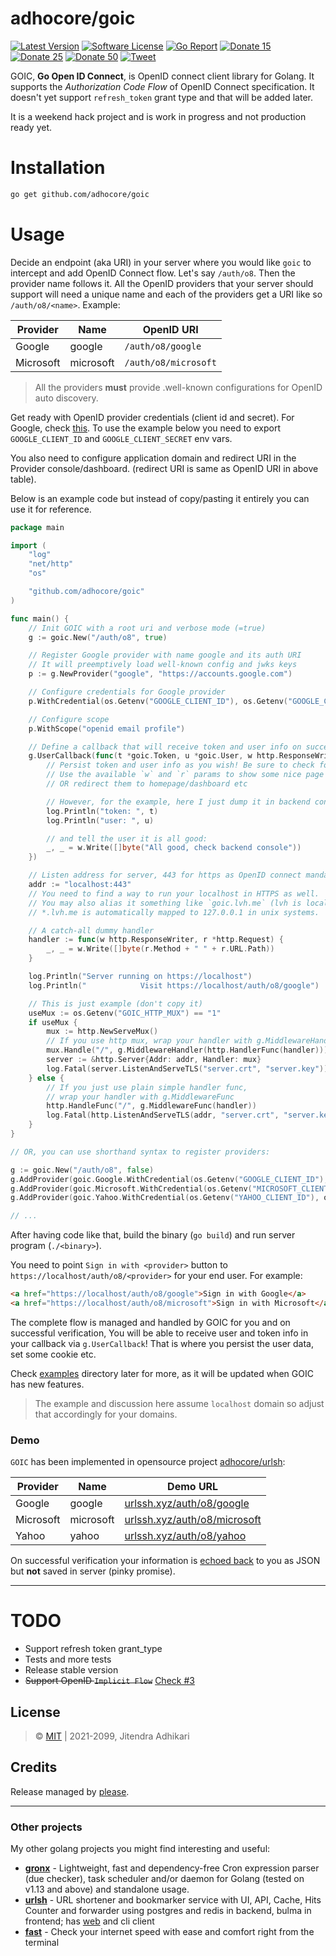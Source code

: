 # adhocore/goic

[![Latest Version](https://img.shields.io/github/release/adhocore/gronx.svg?style=flat-square)](https://github.com/adhocore/goic/releases)
[![Software License](https://img.shields.io/badge/license-MIT-brightgreen.svg?style=flat-square)](LICENSE)
[![Go Report](https://goreportcard.com/badge/github.com/adhocore/goic)](https://goreportcard.com/report/github.com/adhocore/goic)
[![Donate 15](https://img.shields.io/badge/donate-paypal-blue.svg?style=flat-square&label=donate+15)](https://www.paypal.me/ji10/15usd)
[![Donate 25](https://img.shields.io/badge/donate-paypal-blue.svg?style=flat-square&label=donate+25)](https://www.paypal.me/ji10/25usd)
[![Donate 50](https://img.shields.io/badge/donate-paypal-blue.svg?style=flat-square&label=donate+50)](https://www.paypal.me/ji10/50usd)
[![Tweet](https://img.shields.io/twitter/url/http/shields.io.svg?style=social)](https://twitter.com/intent/tweet?text=Simple+Golang+OpenID+Connect+client&url=https://github.com/adhocore/goic&hashtags=go,golang,openid,oauth,openid-connect,connect,oauth2)

GOIC, **Go Open ID Connect**, is OpenID connect client library for Golang.
It supports the *Authorization Code Flow* of OpenID Connect specification.
It doesn't yet support `refresh_token` grant type and that will be added later.

It is a weekend hack project and is work in progress and not production ready yet.

# Installation

```sh
go get github.com/adhocore/goic
```

# Usage

Decide an endpoint (aka URI) in your server where you would like `goic` to intercept and add OpenID Connect flow.
Let's say `/auth/o8`. Then the provider name follows it.
All the OpenID providers that your server should support will need a unique name and each of the
providers get a URI like so `/auth/o8/<name>`. Example:

| Provider | Name | OpenID URI |
|----------|------|------------|
| Google | google | `/auth/o8/google` |
| Microsoft | microsoft | `/auth/o8/microsoft` |

> All the providers **must** provide .well-known configurations for OpenID auto discovery.

Get ready with OpenID provider credentials (client id and secret).
For Google, check [this](https://developers.google.com/identity/gsi/web/guides/get-google-api-clientid).
To use the example below you need to export `GOOGLE_CLIENT_ID` and `GOOGLE_CLIENT_SECRET` env vars.

You also need to configure application domain and redirect URI in the Provider console/dashboard.
(redirect URI is same as OpenID URI in above table).

Below is an example code but instead of copy/pasting it entirely you can use it for reference.

```go
package main

import (
	"log"
	"net/http"
	"os"

	"github.com/adhocore/goic"
)

func main() {
	// Init GOIC with a root uri and verbose mode (=true)
	g := goic.New("/auth/o8", true)

	// Register Google provider with name google and its auth URI
	// It will preemptively load well-known config and jwks keys
	p := g.NewProvider("google", "https://accounts.google.com")

	// Configure credentials for Google provider
	p.WithCredential(os.Getenv("GOOGLE_CLIENT_ID"), os.Getenv("GOOGLE_CLIENT_SECRET"))

	// Configure scope
	p.WithScope("openid email profile")

	// Define a callback that will receive token and user info on successful verification
	g.UserCallback(func(t *goic.Token, u *goic.User, w http.ResponseWriter, r *http.Request) {
		// Persist token and user info as you wish! Be sure to check for error in `u.Error` first
		// Use the available `w` and `r` params to show some nice page with message to your user
		// OR redirect them to homepage/dashboard etc

		// However, for the example, here I just dump it in backend console
		log.Println("token: ", t)
		log.Println("user: ", u)

		// and tell the user it is all good:
		_, _ = w.Write([]byte("All good, check backend console"))
	})

	// Listen address for server, 443 for https as OpenID connect mandates it!
	addr := "localhost:443"
	// You need to find a way to run your localhost in HTTPS as well.
	// You may also alias it something like `goic.lvh.me` (lvh is local virtual host)
	// *.lvh.me is automatically mapped to 127.0.0.1 in unix systems.

	// A catch-all dummy handler
	handler := func(w http.ResponseWriter, r *http.Request) {
		_, _ = w.Write([]byte(r.Method + " " + r.URL.Path))
	}

	log.Println("Server running on https://localhost")
	log.Println("            Visit https://localhost/auth/o8/google")

	// This is just example (don't copy it)
	useMux := os.Getenv("GOIC_HTTP_MUX") == "1"
	if useMux {
		mux := http.NewServeMux()
		// If you use http mux, wrap your handler with g.MiddlewareHandler
		mux.Handle("/", g.MiddlewareHandler(http.HandlerFunc(handler)))
		server := &http.Server{Addr: addr, Handler: mux}
		log.Fatal(server.ListenAndServeTLS("server.crt", "server.key"))
	} else {
		// If you just use plain simple handler func,
		// wrap your handler with g.MiddlewareFunc
		http.HandleFunc("/", g.MiddlewareFunc(handler))
		log.Fatal(http.ListenAndServeTLS(addr, "server.crt", "server.key", nil))
	}
}
```

```go
// OR, you can use shorthand syntax to register providers:

g := goic.New("/auth/o8", false)
g.AddProvider(goic.Google.WithCredential(os.Getenv("GOOGLE_CLIENT_ID"), os.Getenv("GOOGLE_CLIENT_SECRET")))
g.AddProvider(goic.Microsoft.WithCredential(os.Getenv("MICROSOFT_CLIENT_ID"), os.Getenv("MICROSOFT_CLIENT_SECRET")))
g.AddProvider(goic.Yahoo.WithCredential(os.Getenv("YAHOO_CLIENT_ID"), os.Getenv("YAHOO_CLIENT_SECRET")))

// ...
```

After having code like that, build the binary (`go build`) and run server program (`./<binary>`).

You need to point `Sign in with <provider>`  button to `https://localhost/auth/o8/<provider>` for your end user.
For example:
```html
<a href="https://localhost/auth/o8/google">Sign in with Google</a>
<a href="https://localhost/auth/o8/microsoft">Sign in with Microsoft</a>
```

The complete flow is managed and handled by GOIC for you and on successful verification,
You will be able to receive user and token info in your callback via `g.UserCallback`!
That is where you persist the user data, set some cookie etc.

Check [examples](./examples) directory later for more, as it will be updated
when GOIC has new features.

> The example and discussion here assume `localhost` domain so adjust that accordingly for your domains.

### Demo

`GOIC` has been implemented in opensource project [adhocore/urlsh](https://github.com/adhocore/urlsh):

| Provider | Name | Demo URL |
|----------|------|------------|
| Google | google | [urlssh.xyz/auth/o8/google](https://urlssh.xyz/auth/o8/google) |
| Microsoft | microsoft | [urlssh.xyz/auth/o8/microsoft](https://urlssh.xyz/auth/o8/microsoft) |
| Yahoo | yahoo | [urlssh.xyz/auth/o8/yahoo](https://urlssh.xyz/auth/o8/yahoo) |

On successful verification your information is [echoed back](https://github.com/adhocore/urlsh/blob/main/router/router.go#L48-L53) to you as JSON but **not** saved in server (pinky promise).

---
# TODO

- Support refresh token grant_type
- Tests and more tests
- Release stable version
- ~~Support OpenID `Implicit Flow`~~ [Check #3](https://github.com/adhocore/goic/issues/3)

## License

> &copy; [MIT](./LICENSE) | 2021-2099, Jitendra Adhikari

## Credits

Release managed by [please](https://github.com/adhocore/please).

---
### Other projects
My other golang projects you might find interesting and useful:

- [**gronx**](https://github.com/adhocore/gronx) - Lightweight, fast and dependency-free Cron expression parser (due checker), task scheduler and/or daemon for Golang (tested on v1.13 and above) and standalone usage.
- [**urlsh**](https://github.com/adhocore/urlsh) - URL shortener and bookmarker service with UI, API, Cache, Hits Counter and forwarder using postgres and redis in backend, bulma in frontend; has [web](https://urlssh.xyz) and cli client
- [**fast**](https://github.com/adhocore/fast) - Check your internet speed with ease and comfort right from the terminal
